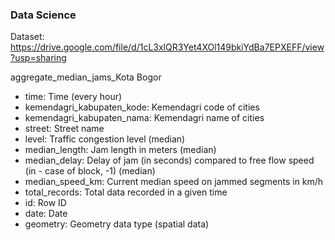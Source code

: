 ### Data Science

Dataset: https://drive.google.com/file/d/1cL3xlQR3Yet4XOl149bkiYdBa7EPXEFF/view?usp=sharing

aggregate_median_jams_Kota Bogor
  - time: Time (every hour)
  - kemendagri_kabupaten_kode:	Kemendagri code of cities
  - kemendagri_kabupaten_nama:	Kemendagri name of cities
  - street:	Street name
  - level:	Traffic congestion level (median)
  - median_length:	Jam length in meters (median)
  - median_delay:	Delay of jam (in seconds) compared to free flow speed (in - case of block, -1) (median)
  - median_speed_km:	Current median speed on jammed segments in km/h
  - total_records:	Total data recorded in a given time
  - id:	Row ID
  - date:	Date
  - geometry:	Geometry data type (spatial data)
